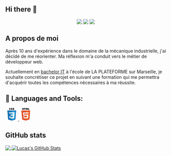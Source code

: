 ## Hi there 👋

<p align="center">
 
 <img src="https://badges.pufler.dev/visits/lucas-de-souza-pereira/lucas-de-souza-pereira"/> 
 <!-- <img src="https://badges.pufler.dev/years/lucas-de-souza-pereira"/> -->
 <img src="https://badges.pufler.dev/repos/lucas-de-souza-pereira"/>
 <img src="https://badges.pufler.dev/commits/monthly/lucas-de-souza-pereira" />

</p>

## A propos de moi 

Après 10 ans d'expérience dans le domaine de la mécanique industrielle, j'ai décidé de me réorienter. Ma réflexion m'a conduit vers
le métier de développeur web. 

Actuellement en <a href="https://laplateforme.io/bachelor-it/" target="_blank">bachelor IT</a> à l'école de LA PLATEFORME sur Marseille, je souhaite concrétiser ce projet en suivant une formation qui me permettra d'acquérir toutes les
compétences nécessaires à ma réussite.

## 🔧 Languages and Tools: 

<p align="left"> 
  <a href="https://www.w3schools.com/css/" target="_blank" rel="noreferrer"> <img src="https://raw.githubusercontent.com/devicons/devicon/master/icons/css3/css3-original-wordmark.svg" alt="css3" width="40" height="40"/> </a> 
  <a href="https://www.w3.org/html/" target="_blank" rel="noreferrer"> <img src="https://raw.githubusercontent.com/devicons/devicon/master/icons/html5/html5-original-wordmark.svg" alt="html5" width="40" height="40"/> </a> 
</p>


## GitHub stats


<!-- stats language -->
<a href="https://github.com/lucas-de-souza-pereira/lucas-de-souza-pereira">
  <img height=200 align="center" src="https://github-readme-stats.vercel.app/api/top-langs?username=lucas-de-souza-pereira&layout=compact&langs_count=8&card_width=300&title_color=ffffff&text_color=c9cacc&icon_color=2bbc8a&bg_color=1d1f21&locale=fr" />
</a>
<!-- stats git -->
<a href="https://github.com/lucas-de-souza-pereira/lucas-de-souza-pereira">
  <img height=200  align="center" src="https://github-readme-stats.vercel.app/api?username=lucas-de-souza-pereira&show_icons=true&line_height=27&count_private=true&title_color=ffffff&text_color=c9cacc&icon_color=2bbc8a&bg_color=1d1f21&locale=fr" alt="Lucas's GitHub Stats" />
</a>




